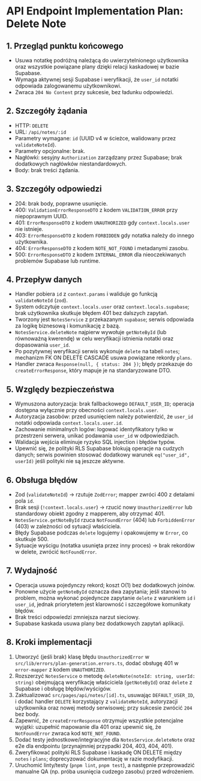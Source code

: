 # API Endpoint Implementation Plan: Delete Note

## 1. Przegląd punktu końcowego
- Usuwa notatkę podróżną należącą do uwierzytelnionego użytkownika oraz wszystkie powiązane plany dzięki relacji kaskadowej w bazie Supabase.
- Wymaga aktywnej sesji Supabase i weryfikacji, że `user_id` notatki odpowiada zalogowanemu użytkownikowi.
- Zwraca `204 No Content` przy sukcesie, bez ładunku odpowiedzi.

## 2. Szczegóły żądania
- HTTP: `DELETE`
- URL: `/api/notes/:id`
- Parametry wymagane: `id` (UUID v4 w ścieżce, walidowany przez `validateNoteId`).
- Parametry opcjonalne: brak.
- Nagłówki: sesyjny `Authorization` zarządzany przez Supabase; brak dodatkowych nagłówków niestandardowych.
- Body: brak treści żądania.

## 3. Szczegóły odpowiedzi
- 204: brak body, poprawne usunięcie.
- 400: `ValidationErrorResponseDTO` z kodem `VALIDATION_ERROR` przy niepoprawnym UUID.
- 401: `ErrorResponseDTO` z kodem `UNAUTHORIZED` gdy `context.locals.user` nie istnieje.
- 403: `ErrorResponseDTO` z kodem `FORBIDDEN` gdy notatka należy do innego użytkownika.
- 404: `ErrorResponseDTO` z kodem `NOTE_NOT_FOUND` i metadanymi zasobu.
- 500: `ErrorResponseDTO` z kodem `INTERNAL_ERROR` dla nieoczekiwanych problemów Supabase lub runtime.

## 4. Przepływ danych
- Handler pobiera `id` z `context.params` i waliduje go funkcją `validateNoteId` (`zod`).
- System odczytuje `context.locals.user` oraz `context.locals.supabase`; brak użytkownika skutkuje błędem 401 bez dalszych zapytań.
- Tworzony jest `NotesService` z przekazanym `supabase`; serwis odpowiada za logikę biznesową i komunikację z bazą.
- `NotesService.deleteNote` najpierw wywołuje `getNoteById` (lub równoważną kwerendę) w celu weryfikacji istnienia notatki oraz dopasowania `user_id`.
- Po pozytywnej weryfikacji serwis wykonuje `delete` na tabeli `notes`; mechanizm FK ON DELETE CASCADE usuwa powiązane rekordy `plans`.
- Handler zwraca `Response(null, { status: 204 })`; błędy przekazuje do `createErrorResponse`, który mapuje je na standaryzowane DTO.

## 5. Względy bezpieczeństwa
- Wymuszona autoryzacja: brak fallbackowego `DEFAULT_USER_ID`; operacja dostępna wyłącznie przy obecności `context.locals.user`.
- Autoryzacja zasobów: przed usunięciem należy potwierdzić, że `user_id` notatki odpowiada `context.locals.user.id`.
- Zachowanie minimalnych logów: logować identyfikatory tylko w przestrzeni serwera, unikać podawania `user_id` w odpowiedziach.
- Walidacja wejścia eliminuje ryzyko SQL injection i błędów typów.
- Upewnić się, że polityki RLS Supabase blokują operacje na cudzych danych; serwis powinien stosować dodatkowy warunek `eq("user_id", userId)` jeśli polityki nie są jeszcze aktywne.

## 6. Obsługa błędów
- Zod (`validateNoteId`) → rzutuje `ZodError`; mapper zwróci 400 z detalami pola `id`.
- Brak sesji (`!context.locals.user`) → rzucić nowy `UnauthorizedError` lub standardowy obiekt zgodny z mapperem, aby otrzymać 401.
- `NotesService.getNoteById` rzuca `NotFoundError` (404) lub `ForbiddenError` (403) w zależności od sytuacji właściciela.
- Błędy Supabase podczas `delete` logujemy i opakowujemy w `Error`, co skutkuje 500.
- Sytuacje wyścigu (notatka usunięta przez inny proces) → brak rekordów w delete, zwrócić `NotFoundError`.

## 7. Wydajność
- Operacja usuwa pojedynczy rekord; koszt O(1) bez dodatkowych joinów.
- Ponowne użycie `getNoteById` oznacza dwa zapytania; jeśli stanowi to problem, można wykonać pojedyncze zapytanie `delete` z warunkiem `id` i `user_id`, jednak priorytetem jest klarowność i szczegółowe komunikaty błędów.
- Brak treści odpowiedzi zmniejsza narzut sieciowy.
- Supabase kaskada usuwa plany bez dodatkowych zapytań aplikacji.

## 8. Kroki implementacji
1. Utworzyć (jeśli brak) klasę błędu `UnauthorizedError` w `src/lib/errors/plan-generation.errors.ts`, dodać obsługę 401 w `error-mapper` z kodem `UNAUTHORIZED`.
2. Rozszerzyć `NotesService` o metodę `deleteNote(noteId: string, userId: string)` obejmującą weryfikację właściciela (`getNoteById`) oraz `delete` z Supabase i obsługę błędów/wyścigów.
3. Zaktualizować `src/pages/api/notes/[id].ts`, usuwając `DEFAULT_USER_ID`, i dodać handler `DELETE` korzystający z `validateNoteId`, autoryzacji użytkownika oraz nowej metody serwisowej; przy sukcesie zwrócić `204` bez body.
4. Zapewnić, że `createErrorResponse` otrzymuje wszystkie potencjalne wyjątki: uzupełnić mapowanie dla 401 oraz upewnić się, że `NotFoundError` zwraca kod `NOTE_NOT_FOUND`.
5. Dodać testy jednostkowe/integracyjne dla `NotesService.deleteNote` oraz e2e dla endpointu (przynajmniej przypadki 204, 403, 404, 401).
6. Zweryfikować polityki RLS Supabase i kaskadę ON DELETE między `notes` i `plans`; doprecyzować dokumentację w razie modyfikacji.
7. Uruchomić linty/testy (`pnpm lint`, `pnpm test`), a następnie przeprowadzić manualne QA (np. próba usunięcia cudzego zasobu) przed wdrożeniem.

